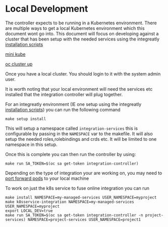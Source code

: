# Local Development


The controller expects to be running in a Kubernetes environment. There are multiple ways to get a local Kubernetes environment 
which this document wont go into. This document will focus on developing against a cluster that has been setup with the needed services
using the integreatly [installation scripts](https://github.com/integr8ly/installation)

[mini kube](https://kubernetes.io/docs/setup/minikube/)

[oc cluster up](https://github.com/openshift/origin#installation)


Once you have a local cluster. You should login to it with the system admin user. 

It is worth noting that your local environment will need the services etc installed that the integration controller will plug together.

For an integreatly environment (IE one setup using the integreatly [installation scripts](https://github.com/integr8ly/installation)) you can run the
following command

```
make setup install 
```

This will setup a namespace called ```integration-services``` this is configurable by passing in the ```NAMESPACE``` var to the makefile.
It will also setup the needed roles,rolebindings and crds etc. It will be limited to one namespace in this setup.

Once this is complete you can then run the controller by using:

``` 
make run SA_TOKEN=$(oc sa get-token integration-controller)

```

Depending on the type of integration your are working on, you may need to [port forward pods](https://docs.openshift.com/enterprise/3.0/dev_guide/port_forwarding.html) to your local machine


To work on just the k8s service to fuse online integration you can run
``` 
make install NAMESPACE=my-managed-services USER_NAMESPACE=myproject
make k8sservice-integration NAMESPACE=my-managed-services USER_NAMESPACE=myproject
export LOCAL_DEV=true
make run SA_TOKEN=$(oc sa get-token integration-controller -n project-services) NAMESPACE=project-services USER_NAMESPACE=project1
``` 
